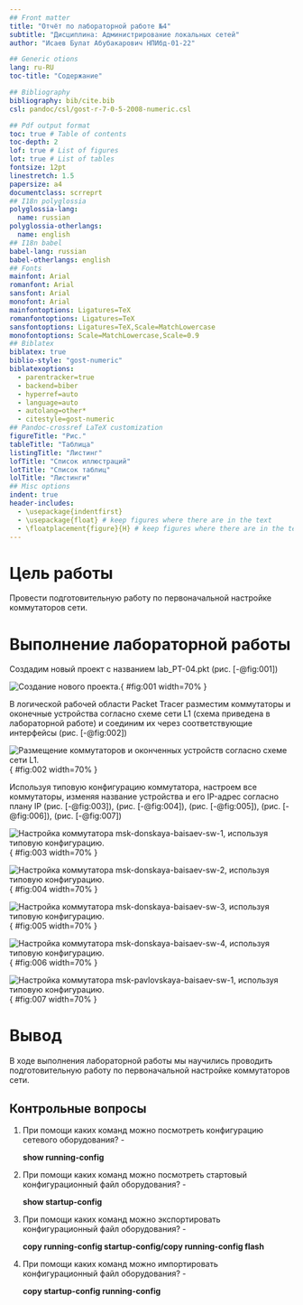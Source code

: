 ```yaml
---
## Front matter
title: "Отчёт по лабораторной работе №4"
subtitle: "Дисциплина: Администрирование локальных сетей"
author: "Исаев Булат Абубакарович НПИбд-01-22"

## Generic otions
lang: ru-RU
toc-title: "Содержание"

## Bibliography
bibliography: bib/cite.bib
csl: pandoc/csl/gost-r-7-0-5-2008-numeric.csl

## Pdf output format
toc: true # Table of contents
toc-depth: 2
lof: true # List of figures
lot: true # List of tables
fontsize: 12pt
linestretch: 1.5
papersize: a4
documentclass: scrreprt
## I18n polyglossia
polyglossia-lang:
  name: russian
polyglossia-otherlangs:
  name: english
## I18n babel
babel-lang: russian
babel-otherlangs: english
## Fonts
mainfont: Arial
romanfont: Arial
sansfont: Arial
monofont: Arial
mainfontoptions: Ligatures=TeX
romanfontoptions: Ligatures=TeX
sansfontoptions: Ligatures=TeX,Scale=MatchLowercase
monofontoptions: Scale=MatchLowercase,Scale=0.9
## Biblatex
biblatex: true
biblio-style: "gost-numeric"
biblatexoptions:
  - parentracker=true
  - backend=biber
  - hyperref=auto
  - language=auto
  - autolang=other*
  - citestyle=gost-numeric
## Pandoc-crossref LaTeX customization
figureTitle: "Рис."
tableTitle: "Таблица"
listingTitle: "Листинг"
lofTitle: "Список иллюстраций"
lotTitle: "Список таблиц"
lolTitle: "Листинги"
## Misc options
indent: true
header-includes:
  - \usepackage{indentfirst}
  - \usepackage{float} # keep figures where there are in the text
  - \floatplacement{figure}{H} # keep figures where there are in the text
---
```


# Цель работы
Провести  подготовительную  работу  по  первоначальной  настройке коммутаторов сети. 



# Выполнение лабораторной работы
Создадим новый проект с названием lab\_PT-04.pkt  (рис. [-@fig:001]) 


![Создание нового проекта.](Images/1.png){ #fig:001 width=70% }


В  логической  рабочей  области  Packet  Tracer  разместим  коммутаторы  и оконечные устройства согласно схеме сети L1 (схема приведена в лабораторной работе) и соединим их через соответствующие интерфейсы  (рис. [-@fig:002]) 


![Размещение коммутаторов и оконченных устройств согласно схеме сети L1. ](Images/2.png){ #fig:002 width=70% }


Используя  типовую  конфигурацию  коммутатора,  настроем  все коммутаторы, изменяя название устройства и его IP-адрес согласно плану IP  (рис. [-@fig:003]), (рис. [-@fig:004]), (рис. [-@fig:005]), (рис. [-@fig:006]), (рис. [-@fig:007])


![Настройка коммутатора msk-donskaya-baisaev-sw-1, используя типовую конфигурацию. ](Images/3.png){ #fig:003 width=70% }


![Настройка коммутатора msk-donskaya-baisaev-sw-2, используя типовую конфигурацию. ](Images/4.png){ #fig:004 width=70% }


![Настройка коммутатора msk-donskaya-baisaev-sw-3, используя типовую конфигурацию. ](Images/5.png){ #fig:005 width=70% }


![Настройка коммутатора msk-donskaya-baisaev-sw-4, используя типовую конфигурацию.](Images/6.png){ #fig:006 width=70% }


![Настройка коммутатора msk-pavlovskaya-baisaev-sw-1, используя типовую конфигурацию.](Images/7.png){ #fig:007 width=70% }


# Вывод

В  ходе  выполнения  лабораторной  работы  мы  научились  проводить подготовительную работу по первоначальной настройке коммутаторов сети. 


##  Контрольные вопросы

1. При помощи каких команд можно посмотреть конфигурацию сетевого оборудования? - 
  
   **show running-config**

2. При  помощи  каких  команд  можно  посмотреть  стартовый конфигурационный файл оборудования? - 
  
   **show startup-config**

3. При помощи каких команд можно экспортировать конфигурационный файл  оборудования?  -  
  
    **copy  running-config  startup-config/copy running-config flash**

4. При помощи каких команд можно импортировать конфигурационный файл оборудования? - 
  
    **copy startup-config running-config**
